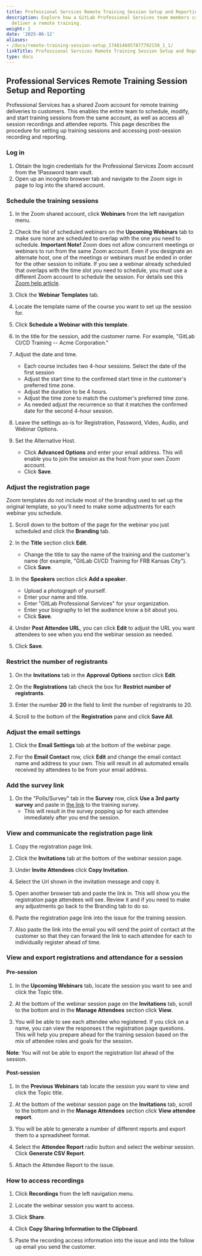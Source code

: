 ```yaml
---
title: Professional Services Remote Training Session Setup and Reporting
description: Explore how a GitLab Professional Services team members can setup and
  deliver a remote training.
weight: 2
date: '2025-06-12'
aliases:
- /docs/remote-training-session-setup_1748146057877792150_1_1/
linkTitle: Professional Services Remote Training Session Setup and Reporting
type: docs
---
```


## Professional Services Remote Training Session Setup and Reporting

Professional Services has a shared Zoom account for remote training deliveries to customers. This enables the entire team to schedule, modify, and start training sessions from the same account, as well as access all session recordings and attendee reports. This page describes the procedure for setting up training sessions and accessing post-session recording and reporting.

### Log in

1. Obtain the login credentials for the Professional Services Zoom account from the 1Password team vault.
1. Open up an incognito browser tab and navigate to the Zoom sign in page to log into the shared account.

### Schedule the training sessions

1. In the Zoom shared account, click **Webinars** from the left navigation menu.

1. Check the list of scheduled webinars on the **Upcoming Webinars** tab to make sure none are scheduled to overlap with the one you need to schedule. **Important Note!** Zoom does not allow concurrent meetings or webinars to run from the same Zoom account. Even if you designate an alternate host, one of the meetings or webinars must be ended in order for the other session to initiate. If you see a webinar already scheduled that overlaps with the time slot you need to schedule, you must use a different Zoom account to schedule the session. For details see this [Zoom help article](https://support.zoom.com/hc/en/article?id=zm_kb&sysparm_article=KB0068522).

1. Click the **Webinar Templates** tab.

1. Locate the template name of the course you want to set up the session for.

1. Click **Schedule a Webinar with this template**.

1. In the title for the session, add the customer name. For example, "GitLab CI/CD Training -- Acme Corporation."

1. Adjust the date and time.
    - Each course includes two 4-hour sessions. Select the date of the first session
    - Adjust the start time to the confirmed start time in the customer's preferred time zone.
    - Adjust the duration to be 4 hours.
    - Adjust the time zone to match the customer's preferred time zone.
    - As needed adjust the recurrence so that it matches the confirmed date for the second 4-hour session.

1. Leave the settings as-is for Registration, Password, Video, Audio, and Webinar Options.

1. Set the Alternative Host.
    - Click **Advanced Options** and enter your email address. This will enable you to join the session as the host from your own Zoom account.
    - Click **Save**.

### Adjust the registration page

Zoom templates do not include most of the branding used to set up the original template, so you'll need to make some adjustments for each webinar you schedule.

1. Scroll down to the bottom of the page for the webinar you just scheduled and click the **Branding** tab.

1. In the **Title** section click **Edit**.
    - Change the title to say the name of the training and the customer's name (for example, "GitLab CI/CD Training for FRB Kansas City").
    - Click **Save**.

1. In the **Speakers** section click **Add a speaker**.
    - Upload a photograph of yourself.
    - Enter your name and title.
    - Enter "GitLab Professional Services" for your organization.
    - Enter your biography to let the audience know a bit about you.
    - Click **Save**.

1. Under **Post Attendee URL**, you can click **Edit** to adjust the URL you want attendees to see when you end the webinar session as needed.

1. Click **Save**.

### Restrict the number of registrants

1. On the **Invitations** tab in the **Approval Options** section click **Edit**.

1. On the **Registrations** tab check the box for **Restrict number of registrants**.

1. Enter the number **20** in the field to limit the number of registrants to 20.

1. Scroll to the bottom of the **Registration** pane and click **Save All**.

### Adjust the email settings

1. Click the **Email Settings** tab at the bottom of the webinar page.

1. For the **Email Contact** row, click **Edit** and change the email contact name and address to your own. This will result in all automated emails received by attendees to be from your email address.

### Add the survey link

1. On the "Polls/Survey" tab in the **Survey** row, click **Use a 3rd party survey** and paste in [the link](https://docs.google.com/forms/d/e/1FAIpQLScdTGl7Wwcw2yzFpvCd5jYMPgOf_lp8BYMKKhaW0Mrpt51TXg/viewform?usp=sf_link) to the training survey.
    - This will result in the survey popping up for each attendee immediately after you end the session.

### View and communicate the registration page link

1. Copy the registration page link.

1. Click the **Invitations** tab at the bottom of the webinar session page.

1. Under **Invite Attendees** click **Copy Invitation**.

1. Select the Url shown in the invitation message and copy it.

1. Open another browser tab and paste the link in. This will show you the registration page attendees will see. Review it and if you need to make any adjustments go back to the Branding tab to do so.

1. Paste the registration page link into the issue for the training session.

1. Also paste the link into the email you will send the point of contact at the customer so that they can forward the link to each attendee for each to individually register ahead of time.

### View and export registrations and attendance for a session

#### Pre-session

1. In the **Upcoming Webinars** tab, locate the session you want to see and click the Topic title.

1. At the bottom of the webinar session page on the **Invitations** tab, scroll to the bottom and in the **Manage Attendees** section click **View**.

1. You will be able to see each attendee who registered. If you click on a name, you can view the responses t the registration page questions. This will help you prepare ahead for the training session based on the mix of attendee roles and goals for the session.

**Note**: You will not be able to export the registration list ahead of the session.

#### Post-session

1. In the **Previous Webinars** tab locate the session you want to view and click the Topic title.

1. At the bottom of the webinar session page on the **Invitations** tab, scroll to the bottom and in the **Manage Attendees** section click **View attendee report**.

1. You will be able to generate a number of different reports and export them to a spreadsheet format.

1. Select the **Attendee Report** radio button and select the webinar session. Click **Generate CSV Report**.

1. Attach the Attendee Report to the issue.

### How to access recordings

1. Click **Recordings** from the left navigation menu.

1. Locate the webinar session you want to access.

1. Click **Share**.

1. Click **Copy Sharing Information to the Clipboard**.

1. Paste the recording access information into the issue and into the follow up email you send the customer.
